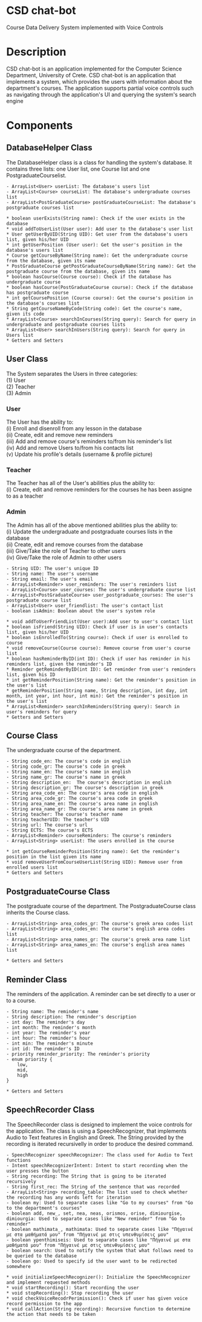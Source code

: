 # CSD chat-bot
 Course Data Delivery System implemented with Voice Controls

# Description
CSD chat-bot is an application implemented for the Computer Science Department, University of Crete.
CSD chat-bot is an application that implements a system, which provides the users with information about the department's courses. The application supports partial voice controls such as navigating through the application's UI and querying the system's search engine
    
# Components
## DatabaseHelper Class
The DatabaseHelper class is a class for handling the system's database. It contains three lists: one User list, one Course list and one PostgraduateCourselist.

    - ArrayList<User> userList: The database's users list
    - ArrayList<Course> courseList: The database's undergraduate courses list
    - ArrayList<PostGraduateCourse> postGraduateCourseList: The database's postgraduate courses list
    
    * boolean userExists(String name): Check if the user exists in the database
    * void addToUserList(User user): Add user to the database's user list
    * User getUserByUID(String UID): Get user from the database's users list, given his/her UID
    * int getUserPosition (User user): Get the user's position in the database's users list
    * Course getCourseByName(String name): Get the undergraduate course from the database, given its name
    * PostGraduateCourse getPostGraduateCourseByName(String name): Get the postgraduate course from the database, given its name
    * boolean hasCourse(Course course): Check if the database has undergraduate course
    * boolean hasCourse(PostGraduateCourse course): Check if the database has postgraduate course
    * int getCoursePosition (Course course): Get the course's position in the database's courses list
    * String getCourseNameByCode(String code): Get the course's name, given its code
    * ArrayList<Course> searchInCourses(String query): Search for query in undergraduate and postgraduate courses lists
    * ArrayList<User> searchInUsers(String query): Search for query in Users list
    * Getters and Setters
    
## User Class
The System separates the Users in three categories:
    <br>(1) User
    <br>(2) Teacher
    <br>(3) Admin
    
### User
The User has the ability to:
<br>(i)   Enroll and disenroll from any lesson in the database
<br>(ii)  Create, edit and remove new reminders
<br>(iii) Add and remove course's reminders to/from his reminder's list
<br>(iv)  Add and remove Users to/from his contacts list
<br>(v)   Update his profile's details (username & profile picture)

### Teacher
The Teacher has all of the User's abilities plus the ability to:
<br>(i) Create, edit and remove reminders for the courses he has been assigne to as a teacher

### Admin
The Admin has all of the above mentioned abilities plus the ability to:
<br>(i)   Update the undergraduate and postgraduate courses lists in the database
<br>(ii)  Create, edit and remove courses from the database
<br>(iii) Give/Take the role of Teacher to other users
<br>(iv)  Give/Take the role of Admin to other users

    - String UID: The user's unique ID
    - String name: The user's username
    - String email: The user's email
    - ArrayList<Reminder> user_reminders: The user's reminders list
    - ArrayList<Course> user_courses: The user's undergraduate course list
    - ArrayList<PostGraduateCourse> user_postgraduate_courses: The user's postgraduate course list
    - ArrayList<User> user_friendlist: The user's contact list
    - boolean isAdmin: Boolean about the user's system role
    
    * void addToUserFriendList(User user):Add user to user's contact list
    * boolean isFriend(String UID): Check if user is in user's contacts list, given his/her UID
    * boolean isEnrolledTo(String course): Check if user is enrolled to course
    * void removeCourse(Course course): Remove course from user's course list
    * boolean hasReminderByID(int ID): Check if user has reminder in his reminders list, given the reminder's ID
    * Reminder getReminderByID(int ID): Get reminder from user's reminders list, given his ID
    * int getReminderPosition(String name): Get the reminder's position in the user's list
    * getReminderPosition(String name, String description, int day, int month, int year, int hour, int min): Get the reminder's position in the user's list
    * ArrayList<Reminder> searchInReminders(String query): Search in user's reminders for query
    * Getters and Setters
   
    
## Course Class
The undergraduate course of the department.
    
    - String code_en: The course's code in english
    - String code_gr: The course's code in greek
    - String name_en: The course's name in english
    - String name_gr: The course's name in greek
    - String description_en:  The course's description in english
    - String description_gr: The course's description in greek
    - String area_code_en: The course's area code in english
    - String area_code_gr: The course's area code in greek
    - String area_name_en: The course's area name in english
    - String area_name_gr: The course's area name in greek
    - String teacher: The course's teacher name
    - String teacherUID: The teacher's UID
    - String url: The course's url
    - String ECTS: The course's ECTS
    - ArrayList<Reminder> courseReminders: The course's reminders
    - ArrayList<String> userList: The users enrolled in the course
    
    * int getCourseReminderPosition(String name): Get the reminder's position in the list given its name
    * void removeUserFromCourseUserList(String UID): Remove user from enrolled users list
    * Getters and Setters
    
## PostgraduateCourse Class
The postgraduate course of the department. The PostgraduateCourse class inherits the Course class. 

    - ArrayList<String> area_codes_gr: The course's greek area codes list
    - ArrayList<String> area_codes_en: The course's english area codes list
    - ArrayList<String> area_names_gr: The course's greek area name list
    - ArrayList<String> area_names_en: The course's english area names list
    
    * Getters and Setters
    
## Reminder Class
The reminders of the application. A reminder can be set directly to a user or to a course.

    - String name: The reminder's name
    - String description: The reminder's description
    - int day: The reminder's day
    - int month: The reminder's month
    - int year: The reminder's year
    - int hour: The reminder's hour
    - int min: The reminder's minute
    - int id: The reminder's ID
    - priority reminder_priority: The reminder's priority
    - enum priority {
        low,
        mid,
        high
    }
    
    * Getters and Setters
    
## SpeechRecorder Class
The SpeechRecorder class is designed to implement the voice controls for the application. The class is using a SpeechRecognizer, that implements Audio to Text features in English and Greek. The String provided by the recording is iterated recursivelly in order to produce the desired command.

    - SpeechRecognizer speechRecognizer: The class used for Audio to Text functions
    - Intent speechRecognizerIntent: Intent to start recording when the user presses the button
    - String recording: The String that is going to be iterated recursively 
    - String first_rec: The String of the sentence that was recorded
    - ArrayList<String> recording_table: The list used to check whether the recording has any words left for iteration
    - boolean my: Used to separate cases like "Go to my courses" from "Go to the department's courses"
    - boolean add, new_, set, nea, neas, orismos, orise, dimiourgise, dimiourgia: Used to separate cases like "New reminder" from "Go to reminder"
    - boolean mathimata_, mathimata: Used to separate cases like "Πήγαινέ με στα μαθήματά μου" from "Πήγαινέ με στις υπενθυμίσεις μου"
    - boolean ypenthimiseis: Used to separate cases like "Πήγαινέ με στα μαθήματά μου" from "Πήγαινέ με στις υπενθυμίσεις μου"
    - boolean search: Used to notify the system that what follows need to be queried to the database
    - boolean go: Used to specify id the user want to be redirected somewhere
    
    * void initializeSpeechRecognizer(): Initialize the SpeechRecognizer and implement requested methods
    * void startRecording(): Start recording the user
    * void stopRecording(): Stop recording the user
    * void checkVoiceRecodrPerimission(): Check if user has given voice record permission to the app
    * void callAction(String recording): Recursive function to determine the action that needs to be taken
